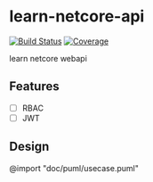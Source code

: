 # learn-netcore-api

[![Build Status](https://jenkins.blackhorseya.space/buildStatus/icon?job=learn-dotnet-daily-build)](https://jenkins.blackhorseya.space/view/learn-dotnet/job/learn-dotnet-daily-build/) [![Coverage](https://sonar.blackhorseya.space/api/project_badges/measure?project=learn-dotnet&metric=coverage)](https://sonar.blackhorseya.space/dashboard?id=learn-dotnet)

learn netcore webapi

## Features

- [ ] RBAC
- [ ] JWT

## Design

@import "doc/puml/usecase.puml"
